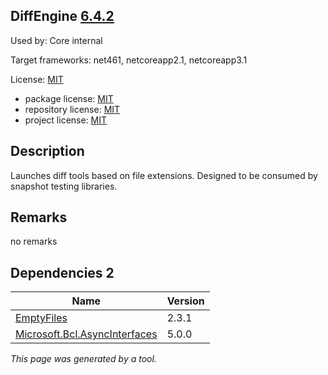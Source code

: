 DiffEngine [6.4.2](https://www.nuget.org/packages/DiffEngine/6.4.2)
--------------------

Used by: Core internal

Target frameworks: net461, netcoreapp2.1, netcoreapp3.1

License: [MIT](../../../../licenses/mit) 

- package license: [MIT](https://licenses.nuget.org/MIT) 
- repository license: [MIT](https://github.com/VerifyTests/DiffEngine.git) 
- project license: [MIT](https://github.com/VerifyTests/DiffEngine) 

Description
-----------
Launches diff tools based on file extensions. Designed to be consumed by snapshot testing libraries.

Remarks
-----------
no remarks


Dependencies 2
-----------

|Name|Version|
|----------|:----|
|[EmptyFiles](../../../../packages/nuget.org/emptyfiles/2.3.1)|2.3.1|
|[Microsoft.Bcl.AsyncInterfaces](../../../../packages/nuget.org/microsoft.bcl.asyncinterfaces/5.0.0)|5.0.0|

*This page was generated by a tool.*